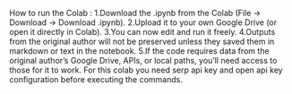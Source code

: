 How to run the Colab :
1.Download the .ipynb from the Colab (File → Download → Download .ipynb).
2.Upload it to your own Google Drive (or open it directly in Colab).
3.You can now edit and run it freely.
4.Outputs from the original author will not be preserved unless they saved them in markdown or text in the notebook.
5.If the code requires data from the original author’s Google Drive, APIs, or local paths, you’ll need access to those for it to work. For this colab you need serp api key and open api key configuration before executing the commands.
